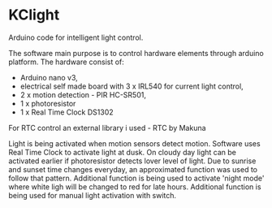 # KClight
Arduino code for intelligent light control.

The software main purpose is to control hardware elements through arduino platform. 
The hardware consist of:
- Arduino nano v3,
- electrical self made board with 3 x IRL540 for current light control,
- 2 x motion detection - PIR HC-SR501,
- 1 x photoresistor
- 1 x Real Time Clock DS1302

For RTC control an external library i used - RTC by Makuna

Light is being activated when motion sensors detect motion. 
Software uses Real Time Clock to activate light at dusk. On cloudy day light can be activated earlier if photoresistor detects lover level of light. 
Due to sunrise and sunset time changes everyday, an approximated function was used to follow that pattern. 
Additional function is being used to activate 'night mode' where white ligh will be changed to red for late hours.
Additional function is being used for manual light activation with switch.
